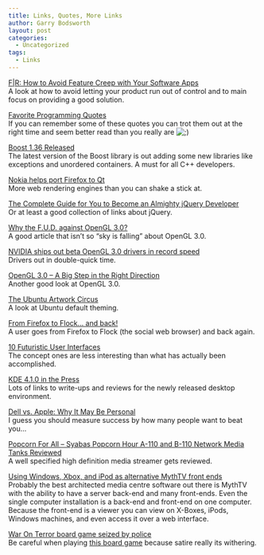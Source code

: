 ```yaml
---
title: Links, Quotes, More Links
author: Garry Bodsworth
layout: post
categories:
  - Uncategorized
tags:
  - Links
---
```

[F|R: How to Avoid Feature Creep with Your Software Apps][1]  
A look at how to avoid letting your product run out of control and to main focus on providing a good solution.

[Favorite Programming Quotes][2]  
If you can remember some of these quotes you can trot them out at the right time and seem better read than you really are <img src='http://localhost:8888/wordpress/wp-includes/images/smilies/icon_wink.gif' alt=';)' class='wp-smiley' /> 

[Boost 1.36 Released][3]  
The latest version of the Boost library is out adding some new libraries like exceptions and unordered containers. A must for all C++ developers.

[Nokia helps port Firefox to Qt][4]  
More web rendering engines than you can shake a stick at.

[The Complete Guide for You to Become an Almighty jQuery Developer][5]  
Or at least a good collection of links about jQuery.

[Why the F.U.D. against OpenGL 3.0?][6]  
A good article that isn&#8217;t so &#8220;sky is falling&#8221; about OpenGL 3.0.

[NVIDIA ships out beta OpenGL 3.0 drivers in record speed][7]  
Drivers out in double-quick time.

[OpenGL 3.0 &#8211; A Big Step in the Right Direction][8]  
Another good look at OpenGL 3.0.

[The Ubuntu Artwork Circus][9]  
A look at Ubuntu default theming.

[From Firefox to Flock&#8230; and back!][10]  
A user goes from Firefox to Flock (the social web browser) and back again.

[10 Futuristic User Interfaces][11]  
The concept ones are less interesting than what has actually been accomplished.

[KDE 4.1.0 in the Press][12]  
Lots of links to write-ups and reviews for the newly released desktop environment.

[Dell vs. Apple: Why It May Be Personal][13]  
I guess you should measure success by how many people want to beat you&#8230;

[Popcorn For All &#8211; Syabas Popcorn Hour A-110 and B-110 Network Media Tanks Reviewed][14]  
A well specified high definition media streamer gets reviewed.

[Using Windows, Xbox, and iPod as alternative MythTV front ends][15]  
Probably the best architected media centre software out there is MythTV with the ability to have a server back-end and many front-ends. Even the single computer installation is a back-end and front-end on one computer. Because the front-end is a viewer you can view on X-Boxes, iPods, Windows machines, and even access it over a web interface.

[War On Terror board game seized by police][16]  
Be careful when playing [this board game][17] because satire really its withering.

 [1]: http://gigaom.com/2008/08/17/fr-how-to-avoid-feature-creep-with-your-software-apps/
 [2]: http://www.juixe.com/techknow/index.php/2008/08/17/favorite-programming-quotes/
 [3]: http://www.boost.org/users/news/version_1_36_0
 [4]: http://arstechnica.com/news.ars/post/20080818-nokia-helps-port-firefox-to-qt.html
 [5]: http://effectize.com/jquery-developer-guide
 [6]: http://zerias.blogspot.com/2008/08/why-fud-against-opengl-30.html
 [7]: http://www.engadget.com/2008/08/14/nvidia-ships-out-beta-opengl-3-0-drivers-in-record-speed/
 [8]: http://fireuser.com/blog/opengl_30_a_big_step_in_the_right_direction/
 [9]: http://jonreagan.wordpress.com/2008/08/14/the-ubuntu-artwork-circus/
 [10]: http://gooddayandgoodmentalhealth.blogspot.com/2008/08/from-firefox-to-flock-and-back.html
 [11]: http://www.smashingmagazine.com/2008/08/17/10-futuristic-user-interfaces/
 [12]: http://www.kde.org/announcements/4.1/inthepress.php
 [13]: http://www.businessweek.com/magazine/content/08_34/b4097022701166.htm?campaign_id=rss_tech
 [14]: http://www.digitalreviews.net/reviews/video/popcorn-for-all-syabas-popcorn-hour-a-110-and-b-110-network-media-tanks-rev.html
 [15]: http://www.linux.com/feature/144179
 [16]: http://www.cambridge-news.co.uk/cn_news_home/DisplayArticle.asp?ID=338658
 [17]: http://www.waronterrortheboardgame.com/